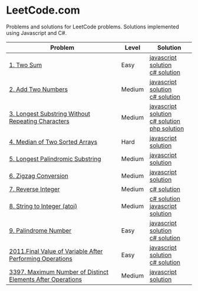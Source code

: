 # LeetCode.com

Problems and solutions for LeetCode problems. Solutions implemented using Javascript and C#.

| Problem | Level | Solution |
| -------- | -------- | --------- |
| [1. Two Sum](1/index) | Easy | [javascript solution](1/solution-1-javascript)<br/>[c# solution](1/solution-2-csharp) |
| [2. Add Two Numbers](2/index) | Medium | [javascript solution](2/solution-1-javascript)<br/>[c# solution](2/solution-2-csharp) |
| [3. Longest Substring Without Repeating Characters](3/index) | Medium | [javascript solution](3/solution-1-javascript)<br/>[c# solution](3/solution-2-csharp)<br/>[php solution](3/solution-3-php) |
| [4. Median of Two Sorted Arrays](4/index) | Hard | [javascript solution](4/solution-1-javascript) |
| [5. Longest Palindromic Substring](5/index) | Medium | [javascript solution](5/solution-1-javascript) |
| [6. Zigzag Conversion](6/index) | Medium | [javascript solution](6/solution-1-javascript) |
| [7. Reverse Integer](7/index) | Medium | [c# solution](7/solution-1-csharp) |
| [8. String to Integer (atoi)](8/index) | Medium | [c# solution](8/solution-1-csharp)<br/>[javascript solution](8/solution-2-javascript) |
| [9. Palindrome Number](9/index) | Easy | [javascript solution](9/solution-1-javascript)<br/>[c# solution](9/solution-2-csharp) |
| [2011.Final Value of Variable After Performing Operations](2011/index) | Easy | [javascript solution](2011/solution-1-javascript)<br/>[c# solution](2011/solution-2-csharp) |
| [3397. Maximum Number of Distinct Elements After Operations](3397/index) | Medium | [javascript solution](3397/solution) |